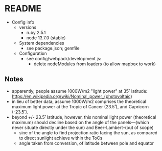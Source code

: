 # README

* Config info
  - versions
    - ruby 2.5.1
    - node 13.7.0 (stable)
  - System dependencies
    - see package.json; gemfile
  - Configuration
    - see config/webpack/development.js:
       - delete nodeModules from loaders (to allow mapbox to work)


## Notes
- apparently, people assume 1000W/m2 "light power" at 35˚ latitude: https://en.wikipedia.org/wiki/Nominal_power_(photovoltaic)
- in lieu of better data, assume 1000W/m2 comprises the theoretical maximum light power at the Tropic of Cancer (23.5˚), and Capricorn (-23.5˚).
- beyond +/- 23.5˚ latitude, however, this nominal light power (theoretical maximum) should decline based on the angle of the panels—(which never situate directly under the sun) and Beer-Lambert–(out of scope)
  - sine of the angle to find projection ratio facing the sun, as compared to direct sunlight achieve within the ToCs
  - angle taken from conversion, of latitude between pole and equator
